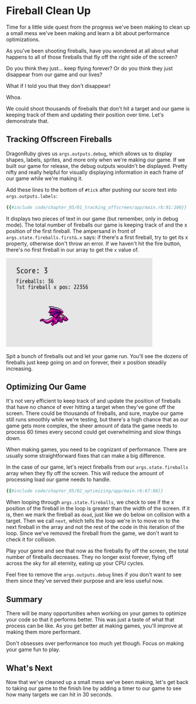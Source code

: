# Fireball Clean Up

Time for a little side quest from the progress we've been making to clean up a small mess we've been making and learn a bit about performance optimizations.

As you've been shooting fireballs, have you wondered at all about what happens to all of those fireballs that fly off the right side of the screen?

Do you think they just... keep flying forever? Or do you think they just disappear from our game and our lives?

What if I told you that they don't disappear!

Whoa.

We could shoot thousands of fireballs that don't hit a target and our game is keeping track of them and updating their position over time. Let's demonstrate that.

## Tracking Offscreen Fireballs

DragonRuby gives us `args.outputs.debug`, which allows us to display shapes, labels, sprites, and more only when we're making our game. If we built our game for release, the debug outputs wouldn't be displayed. Pretty nifty and really helpful for visually displaying information in each frame of our game while we're making it.

Add these lines to the bottom of `#tick` after pushing our score text into `args.outputs.labels`:

``` ruby
{{#include code/chapter_05/01_tracking_offscreen/app/main.rb:91:100}}
```

It displays two pieces of text in our game (but remember, only in debug mode). The total number of fireballs our game is keeping track of and the x position of the first fireball. The ampersand in front of `args.state.fireballs.first&.x` says: if there's a first fireball, try to get its x property, otherwise don't throw an error. If we haven't hit the fire button, there's no first fireball in our array to get the `x` value of.

![debug mode text showing the dragon sprite with a score of 3, 36 fireballs, and an x position of the first fireball at 22,356](./img/c05-debug-text.jpg)

Spit a bunch of fireballs out and let your game run. You'll see the dozens of fireballs just keep going on and on forever, their x position steadily increasing.

## Optimizing Our Game

It's not very efficient to keep track of and update the position of fireballs that have no chance of ever hitting a target when they've gone off the screen. There could be thousands of fireballs, and sure, maybe our game still runs smoothly while we're testing, but there's a high chance that as our game gets more complex, the sheer amount of data the game needs to process 60 times every second could get overwhelming and slow things down.

When making games, you need to be cognizant of performance. There are usually some straightforward fixes that can make a big difference.

In the case of our game, let's reject fireballs from our `args.state.fireballs` array when they fly off the screen. This will reduce the amount of processing load our game needs to handle.

``` ruby
{{#include code/chapter_05/02_optimizing/app/main.rb:67:86}}
```

When looping through `args.state.fireballs`, we check to see if the x position of the fireball in the loop is greater than the width of the screen. If it is, then we mark the fireball as `dead`, just like we do below on collision with a target. Then we call `next`, which tells the loop we're in to move on to the next fireball in the array and not the rest of the code in this iteration of the loop. Since we've removed the fireball from the game, we don't want to check it for collision.

Play your game and see that now as the fireballs fly off the screen, the total number of fireballs decreases. They no longer exist forever, flying off across the sky for all eternity, eating up your CPU cycles.

Feel free to remove the `args.outputs.debug` lines if you don't want to see them since they've served their purpose and are less useful now.

## Summary

There will be many opportunities when working on your games to optimize your code so that it performs better. This was just a taste of what that process can be like. As you get better at making games, you'll improve at making them more performant.

Don't obsesses over performance too much yet though. Focus on making your game fun to play.

## What's Next

Now that we've cleaned up a small mess we've been making, let's get back to taking our game to the finish line by adding a timer to our game to see how many targets we can hit in 30 seconds.
